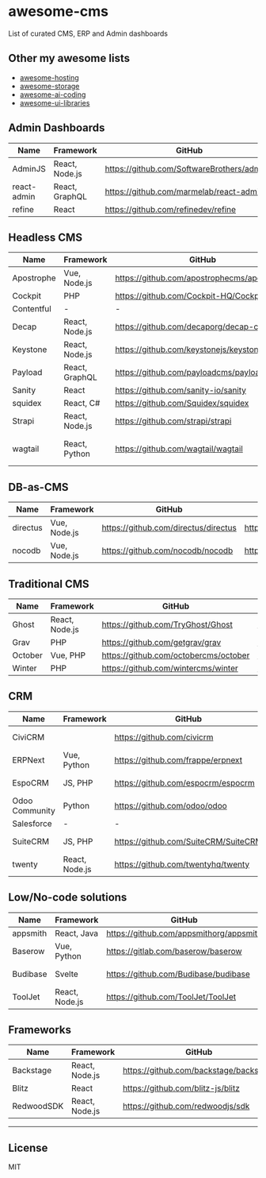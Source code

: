 # awesome-cms

List of curated CMS, ERP and Admin dashboards

## Other my awesome lists

- [awesome-hosting](https://github.com/dalisoft/awesome-hosting)
- [awesome-storage](https://github.com/dalisoft/awesome-storage)
- [awesome-ai-coding](https://github.com/dalisoft/awesome-ai-coding)
- [awesome-ui-libraries](https://github.com/dalisoft/awesome-ui-libraries)

## Admin Dashboards

| Name        | Framework      | GitHub                                        | Website                            | License |
| ----------- | -------------- | --------------------------------------------- | ---------------------------------- | ------- |
| AdminJS     | React, Node.js | <https://github.com/SoftwareBrothers/adminjs> | <https://adminjs.co>               | MIT     |
| react-admin | React, GraphQL | <https://github.com/marmelab/react-admin>     | <https://marmelab.com/react-admin> | MIT     |
| refine      | React          | <https://github.com/refinedev/refine>         | <https://refine.dev>               | MIT     |

## Headless CMS

| Name       | Framework      | GitHub                                        | Website                      | License      |
| ---------- | -------------- | --------------------------------------------- | ---------------------------- | ------------ |
| Apostrophe | Vue, Node.js   | <https://github.com/apostrophecms/apostrophe> | <https://apostrophecms.com>  | MIT\*        |
| Cockpit    | PHP            | <https://github.com/Cockpit-HQ/Cockpit>       | <https://getcockpit.com>     | MIT          |
| Contentful | -              | -                                             | <https://www.contentful.com> | -            |
| Decap      | React, Node.js | <https://github.com/decaporg/decap-cms>       | <https://decapcms.org>       | MIT          |
| Keystone   | React, Node.js | <https://github.com/keystonejs/keystone>      | <https://keystonejs.com>     | MIT          |
| Payload    | React, GraphQL | <https://github.com/payloadcms/payload>       | <https://payloadcms.com>     | MIT          |
| Sanity     | React          | <https://github.com/sanity-io/sanity>         | <https://www.sanity.io>      | MIT          |
| squidex    | React, C#      | <https://github.com/Squidex/squidex>          | <https://squidex.io>         | MIT          |
| Strapi     | React, Node.js | <https://github.com/strapi/strapi>            | <https://strapi.io>          | MIT\*        |
| wagtail    | React, Python  | <https://github.com/wagtail/wagtail>          | <https://wagtail.org>        | BSD-3-Clause |

## DB-as-CMS

| Name     | Framework    | GitHub                                 | Website               | License    |
| -------- | ------------ | -------------------------------------- | --------------------- | ---------- |
| directus | Vue, Node.js | <https://github.com/directus/directus> | <https://directus.io> | GPL-v3.0\* |
| nocodb   | Vue, Node.js | <https://github.com/nocodb/nocodb>     | <https://nocodb.com>  | AGPL-v3.0  |

## Traditional CMS

| Name    | Framework      | GitHub                                  | Website                  | License     |
| ------- | -------------- | --------------------------------------- | ------------------------ | ----------- |
| Ghost   | React, Node.js | <https://github.com/TryGhost/Ghost>     | <https://ghost.org>      | MIT         |
| Grav    | PHP            | <https://github.com/getgrav/grav>       | <https://getgrav.org>    | MIT         |
| October | Vue, PHP       | <https://github.com/octobercms/october> | <https://octobercms.com> | Proprietary |
| Winter  | PHP            | <https://github.com/wintercms/winter>   | <https://wintercms.com>  | MIT         |

## CRM

| Name           | Framework      | GitHub                                 | Website                      | License   |
| -------------- | -------------- | -------------------------------------- | ---------------------------- | --------- |
| CiviCRM        |                | <https://github.com/civicrm>           | <http://civicrm.org>         | AGPL-v3.0 |
| ERPNext        | Vue, Python    | <https://github.com/frappe/erpnext>    | <https://frappe.io/erpnext>  | GPL-v3.0  |
| EspoCRM        | JS, PHP        | <https://github.com/espocrm/espocrm>   | <https://www.espocrm.com>    | AGPL-v3.0 |
| Odoo Community | Python         | <https://github.com/odoo/odoo>         | <https://www.odoo.com>       | GPL-v3.0  |
| Salesforce     | -              | -                                      | <https://www.salesforce.com> | -         |
| SuiteCRM       | JS, PHP        | <https://github.com/SuiteCRM/SuiteCRM> | <https://suitecrm.com>       | AGPL-v3.0 |
| twenty         | React, Node.js | <https://github.com/twentyhq/twenty>   | <https://twenty.com>         | GPL-v3.0  |

## Low/No-code solutions

| Name     | Framework      | GitHub                                    | Website                    | License   |
| -------- | -------------- | ----------------------------------------- | -------------------------- | --------- |
| appsmith | React, Java    | <https://github.com/appsmithorg/appsmith> | <https://www.appsmith.com> | MIT       |
| Baserow  | Vue, Python    | <https://gitlab.com/baserow/baserow>      | <https://baserow.io>       | MIT       |
| Budibase | Svelte         | <https://github.com/Budibase/budibase>    | <https://budibase.com>     | GPL-v3.0  |
| ToolJet  | React, Node.js | <https://github.com/ToolJet/ToolJet>      | <https://www.tooljet.ai>   | AGPL-v3.0 |

## Frameworks

| Name       | Framework      | GitHub                                   | Website                | License    |
| ---------- | -------------- | ---------------------------------------- | ---------------------- | ---------- |
| Backstage  | React, Node.js | <https://github.com/backstage/backstage> | <https://backstage.io> | Apache-2.0 |
| Blitz      | React          | <https://github.com/blitz-js/blitz>      | <https://blitzjs.com>  | MIT        |
| RedwoodSDK | React, Node.js | <https://github.com/redwoodjs/sdk>       | <https://rwsdk.com>    | MIT        |

---

## License

MIT
